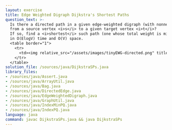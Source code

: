 ```yaml
---
layout: exercise
title: Edge Weighted Digraph Dijkstra's Shortest Paths
question_text: >-
  Is there a directed path in a given edge-weighted digraph (with nonnegative edges)
  from a source vertex <i>s</i> to a given target vertex <i>t</i>?
  If so, find a <i>shortest</i> such path (one whose total weight is minimal)
  in O(ElogV) time and O(V) space.
  <table border="1">
    <tr>
      <td><img relative_src="/assets/images/tinyEWG-directed.png" title="tinyEWG-directed"></td>
    </tr>
  </table>
solution_file: /sources/java/DijkstraSPs.java
library_files:
- /sources/java/Assert.java
- /sources/java/ArrayUtil.java
- /sources/java/Bag.java
- /sources/java/DirectedEdge.java
- /sources/java/EdgeWeightedDigraph.java
- /sources/java/GraphUtil.java
- /sources/java/IndexMinPQ.java
- /sources/java/IndexPQ.java
language: java
command: javac DijkstraSPs.java && java DijkstraSPs
---
```

